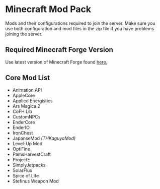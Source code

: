 # Minecraft Mod Pack
Mods and their configurations required to join the server. Make sure you use both configuration and mod files in the zip file if you have problems joining the server.

## Required Minecraft Forge Version
Use latest version of Minecraft Forge found [here.](https://files.minecraftforge.net/maven/net/minecraftforge/forge/index_1.7.10.html)

## Core Mod List
* Animation API
* AppleCore
* Applied Energistics
* Ars Magica 2
* CoFH Lib
* CustomNPCs
* EnderCore
* EnderIO
* IronChest
* JapanseMod _(THKaguyaMod)_
* Level-Up Mod
* OptiFine
* PamsHarvestCraft
* ProjectE
* SimplyJetpacks
* SolarFlux
* Spice of Life
* Stefinus Weapon Mod
